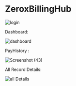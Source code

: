 ﻿# ZeroxBillingHub


![login](https://github.com/user-attachments/assets/83731746-d022-4edd-b471-1e6e5f8cb3d8)


Dashboard:


![dashboard](https://github.com/user-attachments/assets/21bd4525-99a4-46d1-9aed-446dc7234fcc)


PayHistory : 


![Screenshot (43)](https://github.com/user-attachments/assets/42811d26-3e20-41e8-b787-e878f5bc3070)


All Record Details:


![all Details](https://github.com/user-attachments/assets/a4679235-5eb5-471d-bc60-5f28d92277fd)
